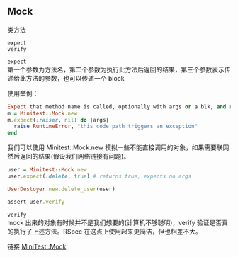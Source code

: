 ## Mock

类方法

```
expect
verify
```

`expect`  
第一个参数为方法名，第二个参数为执行此方法后返回的结果，第三个参数表示传递给此方法的参数，也可以传递一个 block

使用举例：

```ruby
Expect that method name is called, optionally with args or a blk, and returns retval.
m = Minitest::Mock.new
m.expect(:raiser, nil) do |args|
  raise RuntimeError, "this code path triggers an exception"
end
```

我们可以使用 Minitest::Mock.new 模拟一些不能直接调用的对象，如果需要联网然后返回的结果(假设我们网络链接有问题)。

```ruby
user = Minitest::Mock.new
user.expect(:delete, true) # returns true, expects no args

UserDestoyer.new.delete_user(user)

assert user.verify
```

`verify`  
mock 出来的对象有时候并不是我们想要的(计算机不够聪明)，verify 验证是否真的执行了上述方法。RSpec 在这点上使用起来更简洁，但也相差不大。


链接 [MiniTest::Mock](http://www.ruby-doc.org/stdlib-2.1.2/libdoc/minitest/rdoc/MiniTest/Mock.html)
